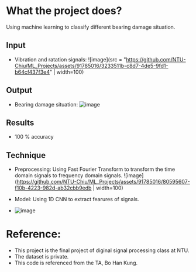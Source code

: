 # What the project does?
Using machine learning to classify different bearing damage situation.
## Input
* Vibration and ratation signals:
  ![image](src = "https://github.com/NTU-Chiu/ML_Projects/assets/91785016/3233511b-c8d7-4de5-9fd1-b64cf437f3e4" | width=100)

## Output
* Bearing damage situation:
  ![image](https://github.com/NTU-Chiu/ML_Projects/assets/91785016/b50ab5ea-1e15-41ed-9037-cb3258267bda.png)

## Results
* 100 % accuracy
## Technique
* Preprocessing:
  Using Fast Fourier Transform to transform the time domain signals to frequency domain signals.
  ![image](https://github.com/NTU-Chiu/ML_Projects/assets/91785016/80595607-f10b-4223-982d-ab32cbb9edb | width=100)

* Model:
  Using 1D CNN to extract fearures of signals.
* ![image](https://github.com/NTU-Chiu/ML_Projects/assets/91785016/a4da5184-2b65-489c-a277-58e3632a534b)

# Reference:
* This project is the final project of diginal signal processing class at NTU.
* The dataset is private.
* This code is referenced from the TA, Bo Han Kung.

